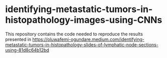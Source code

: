 # identifying-metastatic-tumors-in-histopathology-images-using-CNNs
This repository contains the code needed to reproduce the results presented in https://oluwafemi-ogundare.medium.com/identifying-metastatic-tumors-in-histopathology-slides-of-lymphatic-node-sections-using-81d8c64b12bd
